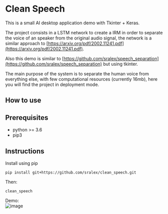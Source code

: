 # Clean Speech

This is a small AI desktop application demo with Tkinter + Keras.

The project consists in a LSTM network to create a IRM in order to separate the voice of an speaker from the original audio signal, the network is a similar approach to [https://arxiv.org/pdf/2002.11241.pdf](https://arxiv.org/pdf/2002.11241.pdf).  

Also this demo is similar to [https://github.com/sralex/speech_separation](https://github.com/sralex/speech_separation) but using tkinter.

The main purpose of the system is to separate the human voice from everything else, with few computational resources (currently 16mb), here you will find the project in deployment mode.

## How to use

## Prerequisites

* python >= 3.6
* pip3

## Instructions

Install using pip
```
pip install git+https://github.com/sralex/clean_speech.git
```

Then:

```
clean_speech
```

Demo:<br/>
![image](https://github.com/sralex/clean_speech/blob/main/demo.png)
